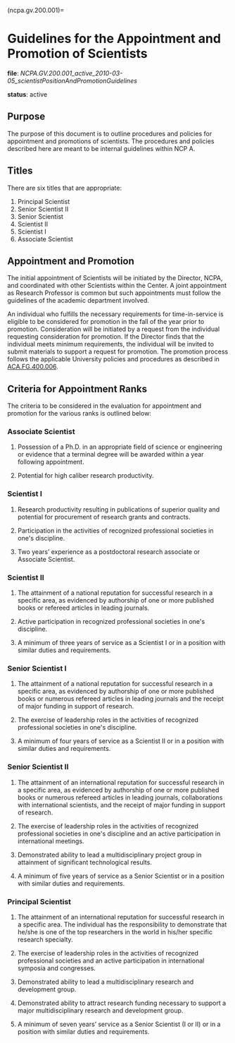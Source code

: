 (ncpa.gv.200.001)=
# Guidelines for the Appointment and Promotion of Scientists

**file**: *NCPA.GV.200.001_active_2010-03-05_scientistPositionAndPromotionGuidelines*

**status**: active

## Purpose

The purpose of this document is to outline procedures and policies for appointment and promotions of scientists. The procedures and policies described here are meant to be internal guidelines within NCP A.

## Titles

There are six titles that are appropriate:

1. Principal Scientist
2. Senior Scientist II
3. Senior Scientist
4. Scientist II
5. Scientist I
6. Associate Scientist

## Appointment and Promotion

The initial appointment of Scientists will be initiated by the Director, NCPA, and coordinated with other Scientists within the Center. A joint appointment as Research Professor is common but such appointments must follow the guidelines of the academic department involved.

An individual who fulfills the necessary requirements for time-in-service is eligible to be considered for promotion in the fall of the year prior to promotion. Consideration will be initiated by a request from the individual requesting consideration for promotion. If the Director finds that the individual meets minimum requirements, the individual will be invited to submit materials to support a request for promotion. The promotion process follows the applicable University policies and procedures as described in [ACA.FG.400.006](https://policies.olemiss.edu/ShowDetails.jsp?istatPara=1&policyObjidPara=12606017).

## Criteria for Appointment Ranks

The criteria to be considered in the evaluation for appointment and promotion for the various ranks is outlined below:

### Associate Scientist

1. Possession of a Ph.D. in an appropriate field of science or engineering or evidence that a terminal degree will be awarded within a year following appointment.

2. Potential for high caliber research productivity.

### Scientist I

1. Research productivity resulting in publications of superior quality and potential for procurement of research grants and contracts.

2. Participation in the activities of recognized professional societies in one's discipline.

3. Two years’ experience as a postdoctoral research associate or Associate Scientist.

### Scientist II

1. The attainment of a national reputation for successful research in a specific area, as evidenced by authorship of one or more published books or refereed articles in leading journals.

2. Active participation in recognized professional societies in one's discipline.

3. A minimum of three years of service as a Scientist I or in a position with similar duties and requirements.

### Senior Scientist I

1. The attainment of a national reputation for successful research in a specific area, as evidenced by authorship of one or more published books or numerous refereed articles in leading journals and the receipt of major funding in support of research.

2. The exercise of leadership roles in the activities of recognized professional societies in one's discipline.

3. A minimum of four years of service as a Scientist II or in a position with similar duties and requirements.

### Senior Scientist II

1. The attainment of an international reputation for successful research in a specific area, as evidenced by authorship of one or more published books or numerous refereed articles in leading journals, collaborations with international scientists, and the receipt of major funding in support of research.

2. The exercise of leadership roles in the activities of recognized professional societies in one's discipline and an active participation in international meetings.

3. Demonstrated ability to lead a multidisciplinary project group in attainment of significant technological results.

4. A minimum of five years of service as a Senior Scientist or in a position with similar duties and requirements.

### Principal Scientist

1. The attainment of an international reputation for successful research in a specific area. The individual has the responsibility to demonstrate that he/she is one of the top researchers in the world in his/her specific research specialty.

2. The exercise of leadership roles in the activities of recognized professional societies and an active participation in international symposia and congresses.

3. Demonstrated ability to lead a multidisciplinary research and development group.

4. Demonstrated ability to attract research funding necessary to support a major multidisciplinary research and development group.

5. A minimum of seven years’ service as a Senior Scientist (I or II) or in a position with similar duties and requirements.


